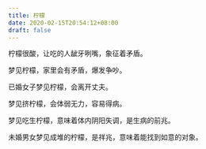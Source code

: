 ```yaml
---
title: 柠檬
date: 2020-02-15T20:54:12+08:00
draft: false
---
```


柠檬很酸，让吃的人龇牙咧嘴，象征着矛盾。<br>


梦见柠檬，家里会有矛盾，爆发争吵。<br>


已婚女子梦见柠檬，会离开丈夫。<br>


梦见挤柠檬，会体弱无力，容易得病。<br>


梦见吃生柠檬，意味着体内阴阳失调，是生病的前兆。<br>


未婚男女梦见成堆的柠檬，是祥兆，意味着能找到如意的对象。<br>
